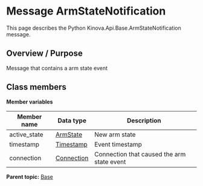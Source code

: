 # Message ArmStateNotification

This page describes the Python Kinova.Api.Base.ArmStateNotification message.

## Overview / Purpose

Message that contains a arm state event

## Class members

 **Member variables** 

|Member name|Data type|Description|
|-----------|---------|-----------|
|active\_state| [ArmState](enm_Common_ArmState.md#)|New arm state|
|timestamp| [Timestamp](msg_Common_Timestamp.md#)|Event timestamp|
|connection| [Connection](msg_Common_Connection.md#)|Connection that caused the arm state event|

**Parent topic:** [Base](../references/summary_Base.md)

